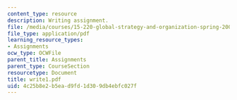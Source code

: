 ```yaml
---
content_type: resource
description: Writing assignment.
file: /media/courses/15-220-global-strategy-and-organization-spring-2008/4c25b8e2b5ead9fd1d309db4ebfc027f_write1.pdf
file_type: application/pdf
learning_resource_types:
- Assignments
ocw_type: OCWFile
parent_title: Assignments
parent_type: CourseSection
resourcetype: Document
title: write1.pdf
uid: 4c25b8e2-b5ea-d9fd-1d30-9db4ebfc027f
---
```

